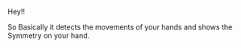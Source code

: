 Hey!!
<br>

So Basically it detects the movements of your hands and shows the Symmetry on your hand.
